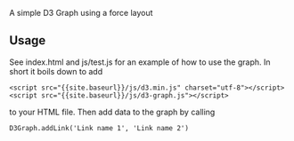 A simple D3 Graph using a force layout

## Usage

See index.html and js/test.js for an example of how to use the graph. In short it boils down to add

    <script src="{{site.baseurl}}/js/d3.min.js" charset="utf-8"></script>
    <script src="{{site.baseurl}}/js/d3-graph.js"></script>

to your HTML file. Then add data to the graph by calling 

    D3Graph.addLink('Link name 1', 'Link name 2')
